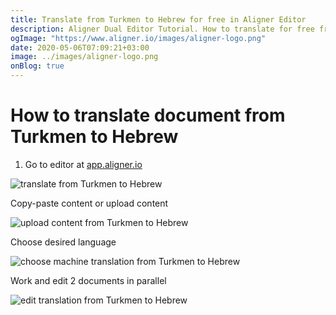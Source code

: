 ```yaml
---
title: Translate from Turkmen to Hebrew for free in Aligner Editor
description: Aligner Dual Editor Tutorial. How to translate for free from Turkmen to Hebrew. Aligner is multilingual document management platform. 
ogImage: "https://www.aligner.io/images/aligner-logo.png"
date: 2020-05-06T07:09:21+03:00
image: ../images/aligner-logo.png
onBlog: true
---
```


# How to translate document from Turkmen to Hebrew

1. Go to editor at [app.aligner.io](https://app.aligner.io "Aligner App web page")

![translate from Turkmen to Hebrew](../aligner-blank-editor.png "translate from Turkmen to Hebrew")

Copy-paste content or upload content

![upload content from Turkmen to Hebrew](../aligner-uploaded-document.png "upload content from Turkmen to Hebrew")

Choose desired language

![choose machine translation from Turkmen to Hebrew](../aligner-language-dropdown.png "choose machine translation from Turkmen to Hebrew")

Work and edit 2 documents in parallel

![edit translation from Turkmen to Hebrew](../aligner-double-sitded-editor.png "edit translation from Turkmen to Hebrew")

